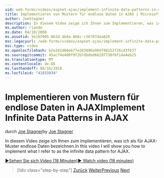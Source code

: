 ```yaml
---
uid: web-forms/videos/aspnet-ajax/implement-infinite-data-patterns-in-ajax
title: Implementieren von Mustern für endlose Daten in AJAX | Microsoft-Dokumentation
author: JoeStagner
description: In diesem Video zeige ich Ihnen zum Implementieren, was ich als für AJAX-Muster endlose Daten bezeichnen.
ms.author: riande
ms.date: 04/10/2008
ms.assetid: 5e18f005-8b3d-4b9a-866c-c567874aa826
msc.legacyurl: /web-forms/videos/aspnet-ajax/implement-infinite-data-patterns-in-ajax
msc.type: video
ms.openlocfilehash: b2e282d88e677e283896a90df98152f26c43f637
ms.sourcegitcommit: 45ac74e400f9f2b7dbded66297730f6f14a4eb25
ms.translationtype: MT
ms.contentlocale: de-DE
ms.lasthandoff: 08/16/2018
ms.locfileid: "41833934"
---
```

<a name="implement-infinite-data-patterns-in-ajax"></a><span data-ttu-id="7b20b-103">Implementieren von Mustern für endlose Daten in AJAX</span><span class="sxs-lookup"><span data-stu-id="7b20b-103">Implement Infinite Data Patterns in AJAX</span></span>
====================
<span data-ttu-id="7b20b-104">durch [Joe Stagner](https://github.com/JoeStagner)</span><span class="sxs-lookup"><span data-stu-id="7b20b-104">by [Joe Stagner](https://github.com/JoeStagner)</span></span>

<span data-ttu-id="7b20b-105">In diesem Video zeige ich Ihnen zum Implementieren, was ich als für AJAX-Muster endlose Daten bezeichnen.</span><span class="sxs-lookup"><span data-stu-id="7b20b-105">In this video I will show you how to implement what I refer to as the infinite data pattern for AJAX.</span></span>

[<span data-ttu-id="7b20b-106">&#9654;Sehen Sie sich Video (18 Minuten)</span><span class="sxs-lookup"><span data-stu-id="7b20b-106">&#9654; Watch video (18 minutes)</span></span>](https://channel9.msdn.com/Blogs/ASP-NET-Site-Videos/implement-infinite-data-patterns-in-ajax)

> [!div class="step-by-step"]
> <span data-ttu-id="7b20b-107">[Zurück](use-aspnet-ajax-cascading-drop-down-control-to-access-a-database.md)
> [Weiter](basic-aspnet-authentication-in-an-ajax-enabled-application.md)</span><span class="sxs-lookup"><span data-stu-id="7b20b-107">[Previous](use-aspnet-ajax-cascading-drop-down-control-to-access-a-database.md)
[Next](basic-aspnet-authentication-in-an-ajax-enabled-application.md)</span></span>
